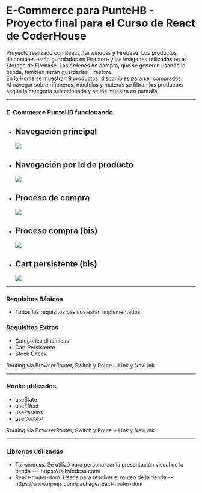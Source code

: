 <h1> E-Commerce para PunteHB - Proyecto final para el Curso de React de CoderHouse</h1>

<p>
Proyecto realizado con React, Tailwindcss y Firebase. 
Los productos disponibles están guardados en Firestore y las imágenes utilizadas en el Storage de Firebase. Las órdenes de compra, que se 
generen usando la tienda, también serán guardadas Firestore.
<br>
En la Home se muestran 9 productos, disponibles para ser comprados. 
<br>
Al navegar sobre riñoneras, mochilas y materas se filtran los productos según la categoría seleccionada y se los muestra en pantalla.
</p>
<hr>
<h3> E-Commerce PunteHB funcionando </h3>
<ul>
    <li> <h2> Navegación principal </h2><img src="flow-ec-punteHB/flow-inicial.gif" ></li>
</ul>
<ul>
    <li> <h2> Navegación por Id de producto </h2><img src="flow-ec-punteHB/flow-itemsid.gif" ></li>
</ul>
<ul>
    <li> <h2> Proceso de compra </h2><img src="flow-ec-punteHB/flow-compra1.gif" ></li>
</ul>
<ul>
    <li> <h2> Proceso compra (bis) </h2><img src="flow-ec-punteHB/flow-compra2.gif" ></li>
</ul>
<ul>
    <li> <h2> Cart persistente (bis) </h2><img src="flow-ec-punteHB/flow-cartpersistente.gif" ></li>
</ul>
<hr>
<h3> Requisitos Básicos </h3>
<ul>
    <li> Todos los requisitos básicos están implementados</li>
</ul>
<h3> Requisitos Extras </h3>
    <ul>
        <li>Categories dinámicas</li>
        <li>Cart Persistente</li>
        <li>Stock Check</li>
    </ul>  
Routing vía BrowserRouter, Switch y Route + Link y NavLink
<hr>
<h3>Hooks utilizados </h3>
    <ul>
        <li>useState</li>
        <li>useEffect</li>
        <li>useParams</li>
        <li>useContext</li>
    </ul>  
Routing vía BrowserRouter, Switch y Route + Link y NavLink
<hr>
<h3>Librerías utilizadas </h3>
<ul>
    <li>Tailwindcss. Se utilizó para personalizar la presentación visual de la tienda   ---  https://tailwindcss.com/ </li>
    <li>React-router-dom. Usada para resolver el routeo de la tienda -- https://www.npmjs.com/package/react-router-dom</li>
</ul>
